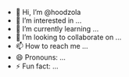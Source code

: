 - 👋 Hi, I’m @hoodzola
- 👀 I’m interested in ...
- 🌱 I’m currently learning ...
- 💞️ I’m looking to collaborate on ...
- 📫 How to reach me ...
- 😄 Pronouns: ...
- ⚡ Fun fact: ...

<!---
hoodzola/hoodzola is a ✨ special ✨ repository because its `README.md` (this file) appears on your GitHub profile.
You can click the Preview link to take a look at your changes.
--->
